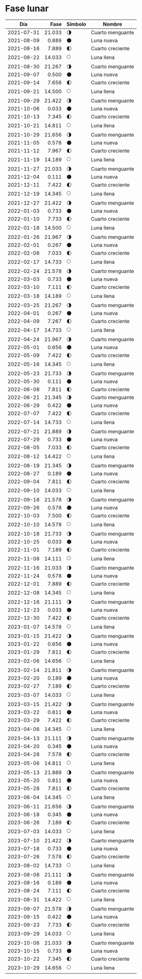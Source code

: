 # Fase lunar

Día        | Fase   | Símbolo | Nombre
-----------|-------:|---|---
2021-07-31 | 21.033 | 🌗 | Cuarto menguante
2021-08-09 |  0.889 | 🌑 | Luna nueva
2021-08-16 |  7.889 | 🌓 | Cuarto creciente
2021-08-22 | 14.033 | 🌕 | Luna llena
2021-08-30 | 21.267 | 🌗 | Cuarto menguante
2021-09-07 |  0.500 | 🌑 | Luna nueva
2021-09-14 |  7.656 | 🌓 | Cuarto creciente
2021-09-21 | 14.500 | 🌕 | Luna llena
2021-09-29 | 21.422 | 🌗 | Cuarto menguante
2021-10-06 |  0.033 | 🌑 | Luna nueva
2021-10-13 |  7.345 | 🌓 | Cuarto creciente
2021-10-21 | 14.811 | 🌕 | Luna llena
2021-10-29 | 21.656 | 🌗 | Cuarto menguante
2021-11-05 |  0.578 | 🌑 | Luna nueva
2021-11-12 |  7.967 | 🌓 | Cuarto creciente
2021-11-19 | 14.189 | 🌕 | Luna llena
2021-11-27 | 21.033 | 🌗 | Cuarto menguante
2021-12-04 |  0.111 | 🌑 | Luna nueva
2021-12-11 |  7.422 | 🌓 | Cuarto creciente
2021-12-19 | 14.345 | 🌕 | Luna llena
2021-12-27 | 21.422 | 🌗 | Cuarto menguante
2022-01-03 |  0.733 | 🌑 | Luna nueva
2022-01-10 |  7.733 | 🌓 | Cuarto creciente
2022-01-18 | 14.500 | 🌕 | Luna llena
2022-01-26 | 21.967 | 🌗 | Cuarto menguante
2022-02-01 |  0.267 | 🌑 | Luna nueva
2022-02-08 |  7.033 | 🌓 | Cuarto creciente
2022-02-17 | 14.733 | 🌕 | Luna llena
2022-02-24 | 21.578 | 🌗 | Cuarto menguante
2022-03-03 |  0.733 | 🌑 | Luna nueva
2022-03-10 |  7.111 | 🌓 | Cuarto creciente
2022-03-18 | 14.189 | 🌕 | Luna llena
2022-03-25 | 21.267 | 🌗 | Cuarto menguante
2022-04-01 |  0.267 | 🌑 | Luna nueva
2022-04-09 |  7.267 | 🌓 | Cuarto creciente
2022-04-17 | 14.733 | 🌕 | Luna llena
2022-04-24 | 21.967 | 🌗 | Cuarto menguante
2022-05-01 |  0.656 | 🌑 | Luna nueva
2022-05-09 |  7.422 | 🌓 | Cuarto creciente
2022-05-16 | 14.345 | 🌕 | Luna llena
2022-05-23 | 21.733 | 🌗 | Cuarto menguante
2022-05-30 |  0.111 | 🌑 | Luna nueva
2022-06-08 |  7.811 | 🌓 | Cuarto creciente
2022-06-21 | 21.345 | 🌗 | Cuarto menguante
2022-06-29 |  0.422 | 🌑 | Luna nueva
2022-07-07 |  7.422 | 🌓 | Cuarto creciente
2022-07-14 | 14.733 | 🌕 | Luna llena
2022-07-21 | 21.889 | 🌗 | Cuarto menguante
2022-07-29 |  0.733 | 🌑 | Luna nueva
2022-08-05 |  7.033 | 🌓 | Cuarto creciente
2022-08-12 | 14.422 | 🌕 | Luna llena
2022-08-19 | 21.345 | 🌗 | Cuarto menguante
2022-08-27 |  0.189 | 🌑 | Luna nueva
2022-09-04 |  7.811 | 🌓 | Cuarto creciente
2022-09-10 | 14.033 | 🌕 | Luna llena
2022-09-18 | 21.578 | 🌗 | Cuarto menguante
2022-09-26 |  0.578 | 🌑 | Luna nueva
2022-10-03 |  7.500 | 🌓 | Cuarto creciente
2022-10-10 | 14.578 | 🌕 | Luna llena
2022-10-18 | 21.733 | 🌗 | Cuarto menguante
2022-10-25 |  0.033 | 🌑 | Luna nueva
2022-11-01 |  7.189 | 🌓 | Cuarto creciente
2022-11-08 | 14.111 | 🌕 | Luna llena
2022-11-16 | 21.033 | 🌗 | Cuarto menguante
2022-11-24 |  0.578 | 🌑 | Luna nueva
2022-12-01 |  7.889 | 🌓 | Cuarto creciente
2022-12-08 | 14.345 | 🌕 | Luna llena
2022-12-16 | 21.111 | 🌗 | Cuarto menguante
2022-12-23 |  0.033 | 🌑 | Luna nueva
2022-12-30 |  7.422 | 🌓 | Cuarto creciente
2023-01-07 | 14.578 | 🌕 | Luna llena
2023-01-15 | 21.422 | 🌗 | Cuarto menguante
2023-01-22 |  0.656 | 🌑 | Luna nueva
2023-01-29 |  7.811 | 🌓 | Cuarto creciente
2023-02-06 | 14.656 | 🌕 | Luna llena
2023-02-14 | 21.811 | 🌗 | Cuarto menguante
2023-02-20 |  0.189 | 🌑 | Luna nueva
2023-02-27 |  7.189 | 🌓 | Cuarto creciente
2023-03-07 | 14.033 | 🌕 | Luna llena
2023-03-15 | 21.422 | 🌗 | Cuarto menguante
2023-03-22 |  0.811 | 🌑 | Luna nueva
2023-03-29 |  7.422 | 🌓 | Cuarto creciente
2023-04-06 | 14.345 | 🌕 | Luna llena
2023-04-13 | 21.111 | 🌗 | Cuarto menguante
2023-04-20 |  0.345 | 🌑 | Luna nueva
2023-04-28 |  7.578 | 🌓 | Cuarto creciente
2023-05-06 | 14.811 | 🌕 | Luna llena
2023-05-13 | 21.889 | 🌗 | Cuarto menguante
2023-05-20 |  0.811 | 🌑 | Luna nueva
2023-05-28 |  7.811 | 🌓 | Cuarto creciente
2023-06-04 | 14.345 | 🌕 | Luna llena
2023-06-11 | 21.656 | 🌗 | Cuarto menguante
2023-06-18 |  0.345 | 🌑 | Luna nueva
2023-06-26 |  7.189 | 🌓 | Cuarto creciente
2023-07-03 | 14.033 | 🌕 | Luna llena
2023-07-10 | 21.422 | 🌗 | Cuarto menguante
2023-07-18 |  0.733 | 🌑 | Luna nueva
2023-07-26 |  7.578 | 🌓 | Cuarto creciente
2023-08-02 | 14.733 | 🌕 | Luna llena
2023-08-08 | 21.111 | 🌗 | Cuarto menguante
2023-08-16 |  0.189 | 🌑 | Luna nueva
2023-08-24 |  7.111 | 🌓 | Cuarto creciente
2023-08-31 | 14.422 | 🌕 | Luna llena
2023-09-07 | 21.578 | 🌗 | Cuarto menguante
2023-09-15 |  0.422 | 🌑 | Luna nueva
2023-09-23 |  7.733 | 🌓 | Cuarto creciente
2023-09-29 | 14.033 | 🌕 | Luna llena
2023-10-06 | 21.033 | 🌗 | Cuarto menguante
2023-10-15 |  0.733 | 🌑 | Luna nueva
2023-10-22 |  7.345 | 🌓 | Cuarto creciente
2023-10-29 | 14.656 | 🌕 | Luna llena
